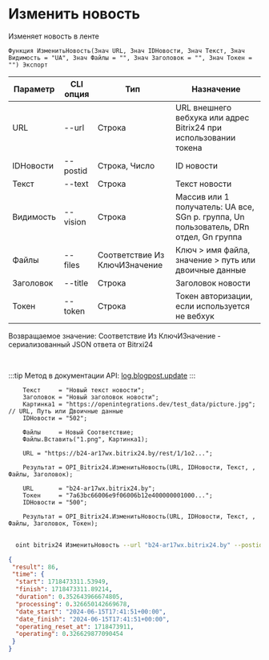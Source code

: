 ﻿---
sidebar_position: 2
---

# Изменить новость
 Изменяет новость в ленте



`Функция ИзменитьНовость(Знач URL, Знач IDНовости, Знач Текст, Знач Видимость = "UA", Знач Файлы = "", Знач Заголовок = "", Знач Токен = "") Экспорт`

  | Параметр | CLI опция | Тип | Назначение |
  |-|-|-|-|
  | URL | --url | Строка | URL внешнего вебхука или адрес Bitrix24 при использовании токена |
  | IDНовости | --postid | Строка, Число | ID новости |
  | Текст | --text | Строка | Текст новости |
  | Видимость | --vision | Строка | Массив или 1 получатель: UA все, SGn р. группа, Un пользователь, DRn отдел, Gn группа |
  | Файлы | --files | Соответствие Из КлючИЗначение | Ключ > имя файла, значение > путь или двоичные данные |
  | Заголовок | --title | Строка | Заголовок новости |
  | Токен | --token | Строка | Токен авторизации, если используется не вебхук |

  
  Возвращаемое значение:   Соответствие Из КлючИЗначение - сериализованный JSON ответа от Bitrxi24

<br/>

:::tip
Метод в документации API: [log.blogpost.update](https://dev.1c-bitrix.ru/rest_help/log/log_blogpost_update.php)
:::
<br/>


```bsl title="Пример кода"
    Текст     = "Новый текст новости";
    Заголовок = "Новый заголовок новости";
    Картинка1 = "https://openintegrations.dev/test_data/picture.jpg"; // URL, Путь или Двоичные данные
    IDНовости = "502";

    Файлы     = Новый Соответствие;
    Файлы.Вставить("1.png", Картинка1);

    URL = "https://b24-ar17wx.bitrix24.by/rest/1/1o2...";

    Результат = OPI_Bitrix24.ИзменитьНовость(URL, IDНовости, Текст, , Файлы, Заголовок);

    URL       = "b24-ar17wx.bitrix24.by";
    Токен     = "7a63bc66006e9f06006b12e400000001000...";
    IDНовости = "500";

    Результат = OPI_Bitrix24.ИзменитьНовость(URL, IDНовости, Текст, , Файлы, Заголовок, Токен);
```



```sh title="Пример команды CLI"
    
  oint bitrix24 ИзменитьНовость --url "b24-ar17wx.bitrix24.by" --postid "122" --text %text% --vision %vision% --files %files% --title %title% --token "b9df7366006e9f06006b12e400000001000..."

```

```json title="Результат"
{
 "result": 86,
 "time": {
  "start": 1718473311.53949,
  "finish": 1718473311.89214,
  "duration": 0.352643966674805,
  "processing": 0.326650142669678,
  "date_start": "2024-06-15T17:41:51+00:00",
  "date_finish": "2024-06-15T17:41:51+00:00",
  "operating_reset_at": 1718473911,
  "operating": 0.326629877090454
 }
}
```

